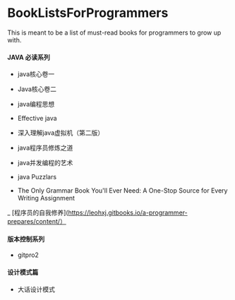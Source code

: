 # BookListsForProgrammers
This is meant to be a list of must-read books for programmers to grow up with.


#### JAVA 必读系列 

+ java核心卷一

+ Java核心卷二

+ java编程思想

+ Effective java 

+ 深入理解java虚拟机（第二版）

+ java程序员修炼之道

+ java并发编程的艺术

+ java Puzzlars

+ The Only Grammar Book You'll Ever Need: A One-Stop Source for Every Writing Assignment

_ [程序员的自我修养](https://leohxj.gitbooks.io/a-programmer-prepares/content/）


#### 版本控制系列

+ gitpro2

#### 设计模式篇

+ 大话设计模式







